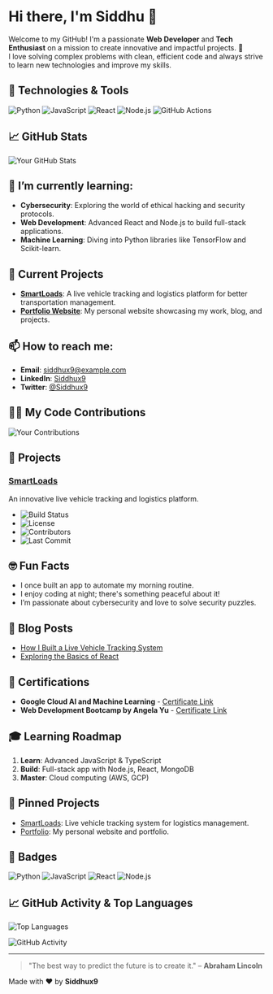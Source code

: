 # Hi there, I'm Siddhu 👋

Welcome to my GitHub! I'm a passionate **Web Developer** and **Tech Enthusiast** on a mission to create innovative and impactful projects. 🚀  
I love solving complex problems with clean, efficient code and always strive to learn new technologies and improve my skills.

## 🔧 Technologies & Tools

![Python](https://img.shields.io/badge/Python-3.9-blue?style=flat-square&logo=python)
![JavaScript](https://img.shields.io/badge/JavaScript-ES6-blue?style=flat-square&logo=javascript)
![React](https://img.shields.io/badge/React-16.13-blue?style=flat-square&logo=react)
![Node.js](https://img.shields.io/badge/Node.js-14.x-green?style=flat-square&logo=node.js)
![GitHub Actions](https://img.shields.io/badge/GitHub-Actions-yellow?style=flat-square&logo=github-actions)

## 📈 GitHub Stats

![Your GitHub Stats](https://github-readme-stats.vercel.app/api?username=SIDDHUX9&show_icons=true&hide_title=true&hide=prs&count_private=true&hide_border=true&theme=radical)

## 🌱 I’m currently learning:

- **Cybersecurity**: Exploring the world of ethical hacking and security protocols.
- **Web Development**: Advanced React and Node.js to build full-stack applications.
- **Machine Learning**: Diving into Python libraries like TensorFlow and Scikit-learn.

## 🚀 Current Projects

- **[SmartLoads](https://github.com/SIDDHUX9/smartloads)**: A live vehicle tracking and logistics platform for better transportation management.
- **[Portfolio Website](https://github.com/SIDDHUX9/portfolio)**: My personal website showcasing my work, blog, and projects.

## 📫 How to reach me:

- **Email**: [siddhux9@example.com](mailto:siddhux9@example.com)
- **LinkedIn**: [Siddhux9](https://www.linkedin.com/in/siddhux9)
- **Twitter**: [@Siddhux9](https://twitter.com/Siddhux9)

## 🧑‍💻 My Code Contributions

![Your Contributions](https://github-readme-streak-stats.herokuapp.com/?user=SIDDHUX9&theme=radical)

## 🚀 Projects

### [SmartLoads](https://github.com/SIDDHUX9/smartloads) 
An innovative live vehicle tracking and logistics platform.
- ![Build Status](https://img.shields.io/travis/SIDDHUX9/smartloads)
- ![License](https://img.shields.io/badge/license-MIT-blue)
- ![Contributors](https://img.shields.io/github/contributors/SIDDHUX9/smartloads)
- ![Last Commit](https://img.shields.io/github/last-commit/SIDDHUX9/smartloads)

## 🤓 Fun Facts
- I once built an app to automate my morning routine.
- I enjoy coding at night; there's something peaceful about it!
- I’m passionate about cybersecurity and love to solve security puzzles.

## 📝 Blog Posts

- [How I Built a Live Vehicle Tracking System](https://your-blog.com/article1)
- [Exploring the Basics of React](https://your-blog.com/article2)

## 🏅 Certifications

- **Google Cloud AI and Machine Learning** - [Certificate Link](https://www.coursera.org/professional-certificates/google-cloud-ai)
- **Web Development Bootcamp by Angela Yu** - [Certificate Link](https://www.udemy.com/course/the-web-developer-bootcamp)

## 🎓 Learning Roadmap

1. **Learn**: Advanced JavaScript & TypeScript
2. **Build**: Full-stack app with Node.js, React, MongoDB
3. **Master**: Cloud computing (AWS, GCP)

## 📌 Pinned Projects

- [SmartLoads](https://github.com/SIDDHUX9/smartloads): Live vehicle tracking system for logistics management.
- [Portfolio](https://github.com/SIDDHUX9/portfolio): My personal website and portfolio.

## 🧩 Badges

![Python](https://img.shields.io/badge/Python-3.9-blue?style=flat-square&logo=python)
![JavaScript](https://img.shields.io/badge/JavaScript-ES6-blue?style=flat-square&logo=javascript)
![React](https://img.shields.io/badge/React-16.13-blue?style=flat-square&logo=react)
![Node.js](https://img.shields.io/badge/Node.js-14.x-green?style=flat-square&logo=node.js)

## 📈 GitHub Activity & Top Languages

![Top Languages](https://github-readme-stats.vercel.app/api/top-langs/?username=SIDDHUX9&layout=compact&theme=radical)

![GitHub Activity](https://github-profile-summary-cards.vercel.app/api/cards/profile-details?username=SIDDHUX9&theme=github)

---

> "The best way to predict the future is to create it." – **Abraham Lincoln**

Made with ❤️ by **Siddhux9**
